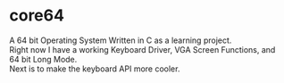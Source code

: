 core64
======

A 64 bit Operating System Written in C as a learning project.  <br>
Right now I have a working Keyboard Driver, VGA Screen Functions, and  <br>
64 bit Long Mode.  <br>
Next is to make the keyboard API more cooler. <br>
